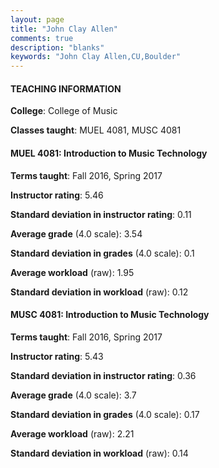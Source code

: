 ```yaml
---
layout: page
title: "John Clay Allen" 
comments: true
description: "blanks"
keywords: "John Clay Allen,CU,Boulder"
---
```

<head>
<script src="https://ajax.googleapis.com/ajax/libs/jquery/2.1.3/jquery.min.js"></script>
<script src="https://dl.dropboxusercontent.com/s/pc42nxpaw1ea4o9/highcharts.js?dl=0"></script>
<!-- <script src="../assets/js/highcharts.js"></script> -->
<style type="text/css">@font-face {
	font-family: "Bebas Neue";
	src: url(https://www.filehosting.org/file/details/544349/BebasNeue Regular.otf) format("opentype");
	}
	h1.Bebas { 
		font-family: "Bebas Neue", Verdana, Tahoma;
	}
</style>
</head>
	   
#### TEACHING INFORMATION

**College**: College of Music

**Classes taught**: MUEL 4081, MUSC 4081

#### MUEL 4081: Introduction to Music Technology

**Terms taught**: Fall 2016, Spring 2017

**Instructor rating**: 5.46

**Standard deviation in instructor rating**: 0.11

**Average grade** (4.0 scale): 3.54

**Standard deviation in grades** (4.0 scale): 0.1

**Average workload** (raw): 1.95

**Standard deviation in workload** (raw): 0.12

#### MUSC 4081: Introduction to Music Technology

**Terms taught**: Fall 2016, Spring 2017

**Instructor rating**: 5.43

**Standard deviation in instructor rating**: 0.36

**Average grade** (4.0 scale): 3.7

**Standard deviation in grades** (4.0 scale): 0.17

**Average workload** (raw): 2.21

**Standard deviation in workload** (raw): 0.14

